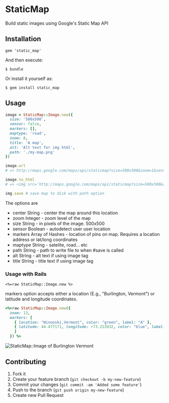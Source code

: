 # StaticMap

Build static images using Google's Static Map API

## Installation

    gem 'static_map'

And then execute:

    $ bundle

Or install it yourself as:

    $ gem install static_map

## Usage

```ruby
image = StaticMap::Image.new({
  size: '500x500',
  sensor: false,
  markers: [],
  maptype: 'road',
  zoom: 8,
  title: 'A map',
  alt: 'Alt text for img html',
  path: './my-map.png'
})

image.url
# => http://maps.google.com/maps/api/staticmap?size=500x500&zoom=1&sensor=true

image.to_html
# => <img src='http://maps.google.com/maps/api/staticmap?size=500x500&zoom=1&sensor=true' title='' alt=''/>

img.save # save map to disk with path option

```

The options are

* center String   - center the map around this location
* zoom Integer    - zoom level of the map
* size String     - in pixels of the image. 500x500
* sensor Boolean  - autodetect user user location
* markers Array of Hashes - location of pins on map. Requires a location address or lat/long coordinates
* maptype String  - satelite, road... etc
* path String     - path to write file to when #save is called
* alt String      - alt text if using image tag
* title String    - title text if using image tag

### Usage with Rails

```erb
<%=raw StaticMap::Image.new %>
```

markers option accepts either a location (E.g., "Burlington, Vermont") or latitude and longitude coordinates.

```ruby
<%=raw StaticMap::Image.new({
  zoom: 13,
  markers: [
    { location: "Winooski,Vermont", color: "green", label: "A" },
    { latitude: 44.477171, longitude: -73.222032, color: "blue", label: "B" }
    ]
  }) %>
```

![StaticMap::Image of Burlington Vermont](http://maps.google.com/maps/api/staticmap?size=500x500&zoom=13&sensor=true&markers=color:green|label:A|Winooski,VT&markers=color:blue|label:B|44.477171,-73.222032)

## Contributing

1. Fork it
2. Create your feature branch (`git checkout -b my-new-feature`)
3. Commit your changes (`git commit -am 'Added some feature'`)
4. Push to the branch (`git push origin my-new-feature`)
5. Create new Pull Request

